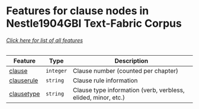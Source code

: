 # Features for clause nodes in Nestle1904GBI Text-Fabric Corpus
###### [Click here for list of all features](home.md#readme)

Feature | Type | Description
--- | --- | ---
[clause](clause.md#readme) | `integer` | Clause number (counted per chapter)
[clauserule](clauserule.md#readme) | `string` | Clause rule information
[clausetype](clausetype.md#readme) | `string` | Clause type information (verb, verbless, elided, minor, etc.)
